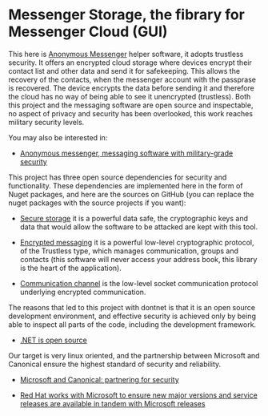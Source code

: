 # Messenger Storage, the fibrary for Messenger Cloud (GUI)

This here is [Anonymous Messenger](https://github.com/Andrea-Bruno/AnonymousMessenger) helper software, it adopts trustless security. It offers an encrypted cloud storage where devices encrypt their contact list and other data and send it for safekeeping. This allows the recovery of the contacts, when the messenger account with the passprase is recovered. The device encrypts the data before sending it and therefore the cloud has no way of being able to see it unencrypted (trustless).
Both this project and the messaging software are open source and inspectable, no aspect of privacy and security has been overlooked, this work reaches military security levels.

You may also be interested in:

* [Anonymous messenger, messaging software with military-grade security](https://github.com/Andrea-Bruno/AnonymousMessenger)

This project has three open source dependencies for security and functionality. These dependencies are implemented here in the form of Nuget packages, and here are the sources on GitHub (you can replace the nuget packages with the source projects if you want):

* [Secure storage](https://github.com/Andrea-Bruno/SecureStorage) it is a powerful data safe, the cryptographic keys and data that would allow the software to be attacked are kept with this tool.

* [Encrypted messaging](https://github.com/Andrea-Bruno/EncryptedMessaging) it is a powerful low-level cryptographic protocol, of the Trustless type, which manages communication, groups and contacts (this software will never access your address book, this library is the heart of the application).

* [Communication channel](https://github.com/Andrea-Bruno/EncryptedMessaging/tree/master/CommunicationChannel) is the low-level socket communication protocol underlying encrypted communication.


The reasons that led to this project with dontnet is that it is an open source development environment, and effective security is achieved only by being able to inspect all parts of the code, including the development framework.
* [.NET is open source](https://dotnet.microsoft.com/en-us/platform/open-source)

Our target is very linux oriented, and the partnership between Microsoft and Canonical ensure the highest standard of security and reliability.

* [Microsoft and Canonical: partnering for security](https://ubuntu.com/blog/install-dotnet-on-ubuntu)

* [Red Hat works with Microsoft to ensure new major versions and service releases are available in tandem with Microsoft releases](https://developers.redhat.com/products/dotnet/overview)
